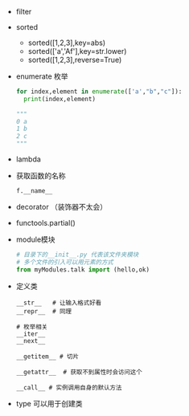 - filter

- sorted

  - sorted([1,2,3],key=abs)
  - sorted(['a','Af'],key=str.lower)
  - sorted([1,2,3],reverse=True)

- enumerate 枚举

  ```python
  for index,element in enumerate(['a',"b","c"]):
  	print(index,element)
    
  """
  0 a
  1 b
  2 c
  """
  
  ```

- lambda

- 获取函数的名称

  ```
  f.__name__
  ```

- decorator （装饰器不太会）

- functools.partial()

- module模块

  ```python
  # 目录下的__init__.py 代表该文件夹模块
  # 多个文件的引入可以用元素的方式
  from myModules.talk import (hello,ok)
  ```

- 定义类

  ```
  __str__   # 让输入格式好看
  __repr__  # 同理
  
  # 枚举相关
  __iter__
  __next__
  
  __getitem__ # 切片
  
  __getattr__  # 获取不到属性时会访问这个
  
  __call__ # 实例调用自身的默认方法
  ```

- type 可以用于创建类
